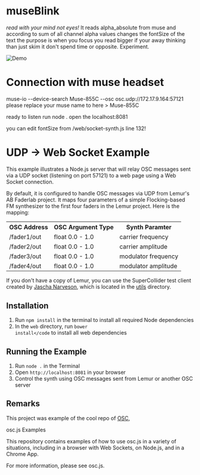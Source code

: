 # museBlink
*read with your mind not eyes!*
It reads alpha_absolute from muse and according to sum of all channel alpha values changes the fontSize of the text the purpose is when you focus you read bigger if your away thinking than just skim it don't spend time or opposite. Experiment.


![Demo](https://media.giphy.com/media/3ohjUZnd8hPaguPbDq/giphy.gif)

# Connection with muse headset

muse-io --device-search Muse-855C --osc osc.udp://172.17.9.164:57121
please replace your muse name to here > Muse-855C

ready to listen run node .
open the localhost:8081

you can edit fontSize from /web/socket-synth.js line 132!

# UDP -> Web Socket Example

This example illustrates a Node.js server that will relay OSC messages sent via
a UDP socket (listening on port 57121) to a web page using a Web Socket connection.

By default, it is configured to handle OSC messages via UDP from Lemur's AB Faderlab project.
It maps four parameters of a simple Flocking-based FM synthesizer to the first four
faders in the Lemur project. Here is the mapping:

<table>
    <tr>
        <th>OSC Address</th>
        <th>OSC Argument Type</th>
        <th>Synth Paramter</th>
    </tr>
    <tr>
        <td>/fader1/out</td>
        <td>float 0.0 - 1.0</td>
        <td>carrier frequency</td>
    <tr>
    <tr>
        <td>/fader2/out</td>
        <td>float 0.0 - 1.0</td>
        <td>carrier amplitude</td>
    <tr>
    <tr>
        <td>/fader3/out</td>
        <td>float 0.0 - 1.0</td>
        <td>modulator frequency</td>
    <tr>
    <tr>
        <td>/fader4/out</td>
        <td>float 0.0 - 1.0</td>
        <td>modulator amplitude</td>
    <tr>
</table>

If you don't have a copy of Lemur, you can use the SuperCollider test client created by [Jascha Narveson](https://github.com/jaschanarveson), which is located in the [utils](../utils/supercollider-lemur-faderlab-style-client.scd) directory.

## Installation

1. Run <code>npm install</code> in the terminal to install all required Node dependencies
2. In the <code>web</code> directory, run <code>bower install</code</code> to install all web dependencies

## Running the Example

1. Run <code>node .</code> in the Terminal
2. Open <code>http://localhost:8081</code> in your browser
3. Control the synth using OSC messages sent from Lemur or another OSC server

## Remarks

This project was example of the cool repo of [OSC](https://github.com/colinbdclark/osc.js),

osc.js Examples

This repository contains examples of how to use osc.js in a variety of situations, including in a browser with Web Sockets, on Node.js, and in a Chrome App.

For more information, please see osc.js.
